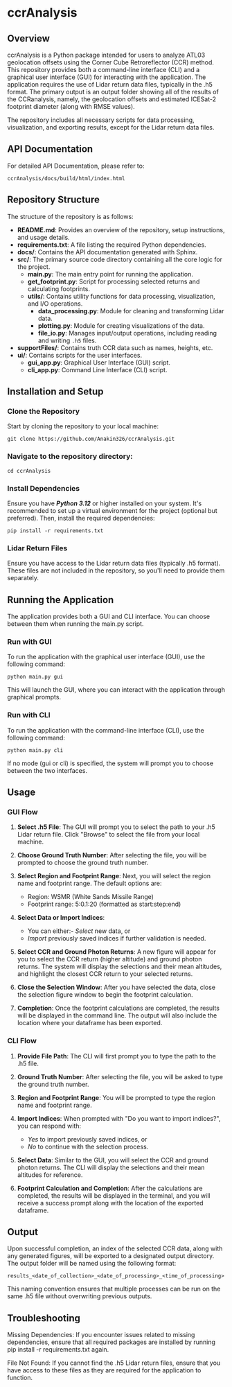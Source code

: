# ccrAnalysis

## Overview
ccrAnalysis is a Python package intended for users to analyze ATL03 geolocation offsets using the Corner Cube
Retroreflector (CCR) method. This repository provides both a command-line interface (CLI) and a graphical user interface (GUI) for interacting with the application. The application requires the use of Lidar return data files, typically in the .h5 format. The primary output is an output folder showing all of the results of the CCRanalysis, namely, the geolocation offsets and estimated ICESat-2 footprint diameter (along with RMSE values).

The repository includes all necessary scripts for data processing, visualization, and exporting results, except for the Lidar return data files.

## API Documentation
For detailed API Documentation, please refer to:
```
ccrAnalysis/docs/build/html/index.html
```

## Repository Structure
The structure of the repository is as follows:

- **README.md**: Provides an overview of the repository, setup instructions, and usage details.
- **requirements.txt**: A file listing the required Python dependencies.
- **docs/**: Contains the API documentation generated with Sphinx.
- **src/**: The primary source code directory containing all the core logic for the project.
  - **main.py**: The main entry point for running the application.
  - **get_footprint.py**: Script for processing selected returns and calculating footprints.
  - **utils/**: Contains utility functions for data processing, visualization, and I/O operations.
    - **data_processing.py**: Module for cleaning and transforming Lidar data.
    - **plotting.py**: Module for creating visualizations of the data.
    - **file_io.py**: Manages input/output operations, including reading and writing `.h5` files.
- **supportFiles/**: Contains truth CCR data such as names, heights, etc.
- **ui/**: Contains scripts for the user interfaces.
  - **gui_app.py**: Graphical User Interface (GUI) script.
  - **cli_app.py**: Command Line Interface (CLI) script.

## Installation and Setup

### Clone the Repository

Start by cloning the repository to your local machine:
```
git clone https://github.com/Anakin326/ccrAnalysis.git
```
### Navigate to the repository directory:
```
cd ccrAnalysis
```
### Install Dependencies
Ensure you have ***Python 3.12*** or higher installed on your system. It's recommended to set up a virtual environment for the project (optional but preferred). Then, install the required dependencies:
```
pip install -r requirements.txt
```
### Lidar Return Files
Ensure you have access to the Lidar return data files (typically .h5 format). These files are not included in the repository, so you'll need to provide them separately.

## Running the Application
The application provides both a GUI and CLI interface. You can choose between them when running the main.py script.

### Run with GUI
To run the application with the graphical user interface (GUI), use the following command:
```
python main.py gui
```
This will launch the GUI, where you can interact with the application through graphical prompts.

### Run with CLI
To run the application with the command-line interface (CLI), use the following command:
```
python main.py cli
```
If no mode (gui or cli) is specified, the system will prompt you to choose between the two interfaces.

## Usage
### GUI Flow
1. **Select .h5 File**: The GUI will prompt you to select the path to your .h5 Lidar return file. Click "Browse" to select the file from your local machine.

2. **Choose Ground Truth Number**: After selecting the file, you will be prompted to choose the ground truth number.

3. **Select Region and Footprint Range**: Next, you will select the region name and footprint range. The default options are:
   - Region: WSMR (White Sands Missile Range)
   - Footprint range: 5:0.1:20 (formatted as start:step:end)

4. **Select Data or Import Indices**:
   - You can either:- *Select* new data, or
   - *Import* previously saved indices if further validation is needed.
      
6. **Select CCR and Ground Photon Returns**: A new figure will appear for you to select the CCR return (higher altitude) and ground photon returns. The system will display the selections and their mean altitudes, and highlight the closest CCR return to your selected returns.

7. **Close the Selection Window**: After you have selected the data, close the selection figure window to begin the footprint calculation.

8. **Completion**: Once the footprint calculations are completed, the results will be displayed in the command line. The output will also include the location where your dataframe has been exported.

### CLI Flow
1. **Provide File Path**: The CLI will first prompt you to type the path to the .h5 file.

2. **Ground Truth Number**: After selecting the file, you will be asked to type the ground truth number.

3. **Region and Footprint Range**: You will be prompted to type the region name and footprint range.

4. **Import Indices**: When prompted with "Do you want to import indices?", you can respond with:
   - *Yes* to import previously saved indices, or
   - *No* to continue with the selection process.
5. **Select Data**: Similar to the GUI, you will select the CCR and ground photon returns. The CLI will display the selections and their mean altitudes for reference.

6. **Footprint Calculation and Completion**: After the calculations are completed, the results will be displayed in the terminal, and you will receive a success prompt along with the location of the exported dataframe.

## Output
Upon successful completion, an index of the selected CCR data, along with any generated figures, will be exported to a designated output directory. The output folder will be named using the following format:

```
results_<date_of_collection>_<date_of_processing>_<time_of_processing>
```

This naming convention ensures that multiple processes can be run on the same .h5 file without overwriting previous outputs.

## Troubleshooting
Missing Dependencies: If you encounter issues related to missing dependencies, ensure that all required packages are installed by running pip install -r requirements.txt again.

File Not Found: If you cannot find the .h5 Lidar return files, ensure that you have access to these files as they are required for the application to function.

